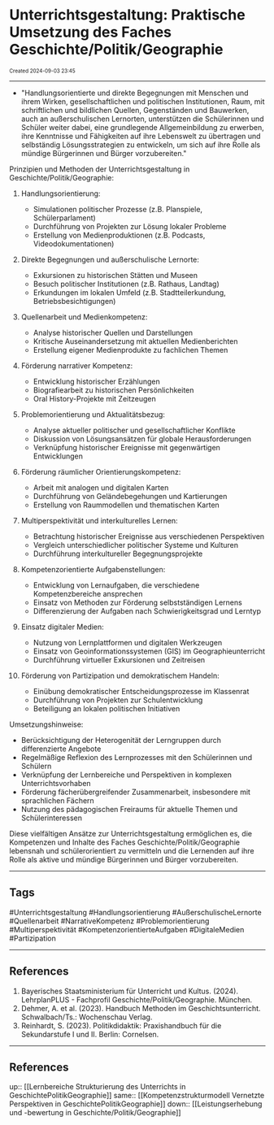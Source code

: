 # Unterrichtsgestaltung: Praktische Umsetzung des Faches Geschichte/Politik/Geographie
<span style="font-size:10;"> Created 2024-09-03 23:45 </span>

---
* "Handlungsorientierte und direkte Begegnungen mit Menschen und ihrem Wirken, gesellschaftlichen und politischen Institutionen, Raum, mit schriftlichen und bildlichen Quellen, Gegenständen und Bauwerken, auch an außerschulischen Lernorten, unterstützen die Schülerinnen und Schüler weiter dabei, eine grundlegende Allgemeinbildung zu erwerben, ihre Kenntnisse und Fähigkeiten auf ihre Lebenswelt zu übertragen und selbständig Lösungsstrategien zu entwickeln, um sich auf ihre Rolle als mündige Bürgerinnen und Bürger vorzubereiten."

Prinzipien und Methoden der Unterrichtsgestaltung in Geschichte/Politik/Geographie:

1. Handlungsorientierung:
   - Simulationen politischer Prozesse (z.B. Planspiele, Schülerparlament)
   - Durchführung von Projekten zur Lösung lokaler Probleme
   - Erstellung von Medienproduktionen (z.B. Podcasts, Videodokumentationen)

2. Direkte Begegnungen und außerschulische Lernorte:
   - Exkursionen zu historischen Stätten und Museen
   - Besuch politischer Institutionen (z.B. Rathaus, Landtag)
   - Erkundungen im lokalen Umfeld (z.B. Stadtteilerkundung, Betriebsbesichtigungen)

3. Quellenarbeit und Medienkompetenz:
   - Analyse historischer Quellen und Darstellungen
   - Kritische Auseinandersetzung mit aktuellen Medienberichten
   - Erstellung eigener Medienprodukte zu fachlichen Themen

4. Förderung narrativer Kompetenz:
   - Entwicklung historischer Erzählungen
   - Biografiearbeit zu historischen Persönlichkeiten
   - Oral History-Projekte mit Zeitzeugen

5. Problemorientierung und Aktualitätsbezug:
   - Analyse aktueller politischer und gesellschaftlicher Konflikte
   - Diskussion von Lösungsansätzen für globale Herausforderungen
   - Verknüpfung historischer Ereignisse mit gegenwärtigen Entwicklungen

6. Förderung räumlicher Orientierungskompetenz:
   - Arbeit mit analogen und digitalen Karten
   - Durchführung von Geländebegehungen und Kartierungen
   - Erstellung von Raummodellen und thematischen Karten

7. Multiperspektivität und interkulturelles Lernen:
   - Betrachtung historischer Ereignisse aus verschiedenen Perspektiven
   - Vergleich unterschiedlicher politischer Systeme und Kulturen
   - Durchführung interkultureller Begegnungsprojekte

8. Kompetenzorientierte Aufgabenstellungen:
   - Entwicklung von Lernaufgaben, die verschiedene Kompetenzbereiche ansprechen
   - Einsatz von Methoden zur Förderung selbstständigen Lernens
   - Differenzierung der Aufgaben nach Schwierigkeitsgrad und Lerntyp

9. Einsatz digitaler Medien:
   - Nutzung von Lernplattformen und digitalen Werkzeugen
   - Einsatz von Geoinformationssystemen (GIS) im Geographieunterricht
   - Durchführung virtueller Exkursionen und Zeitreisen

10. Förderung von Partizipation und demokratischem Handeln:
    - Einübung demokratischer Entscheidungsprozesse im Klassenrat
    - Durchführung von Projekten zur Schulentwicklung
    - Beteiligung an lokalen politischen Initiativen

Umsetzungshinweise:
- Berücksichtigung der Heterogenität der Lerngruppen durch differenzierte Angebote
- Regelmäßige Reflexion des Lernprozesses mit den Schülerinnen und Schülern
- Verknüpfung der Lernbereiche und Perspektiven in komplexen Unterrichtsvorhaben
- Förderung fächerübergreifender Zusammenarbeit, insbesondere mit sprachlichen Fächern
- Nutzung des pädagogischen Freiraums für aktuelle Themen und Schülerinteressen

Diese vielfältigen Ansätze zur Unterrichtsgestaltung ermöglichen es, die Kompetenzen und Inhalte des Faches Geschichte/Politik/Geographie lebensnah und schülerorientiert zu vermitteln und die Lernenden auf ihre Rolle als aktive und mündige Bürgerinnen und Bürger vorzubereiten.

---
## Tags
#Unterrichtsgestaltung #Handlungsorientierung #AußerschulischeLernorte #Quellenarbeit #NarrativeKompetenz #Problemorientierung #Multiperspektivität #KompetenzorientierteAufgaben #DigitaleMedien #Partizipation

---
## References
1. Bayerisches Staatsministerium für Unterricht und Kultus. (2024). LehrplanPLUS - Fachprofil Geschichte/Politik/Geographie. München.
2. Dehmer, A. et al. (2023). Handbuch Methoden im Geschichtsunterricht. Schwalbach/Ts.: Wochenschau Verlag.
3. Reinhardt, S. (2023). Politikdidaktik: Praxishandbuch für die Sekundarstufe I und II. Berlin: Cornelsen.

---
## References
up:: [[Lernbereiche Strukturierung des Unterrichts in GeschichtePolitikGeographie]]
same:: [[Kompetenzstrukturmodell Vernetzte Perspektiven in GeschichtePolitikGeographie]]
down:: [[Leistungserhebung und -bewertung in Geschichte/Politik/Geographie]]